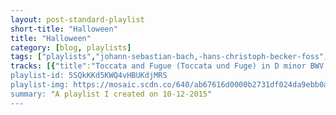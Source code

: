 ```yaml
---
layout: post-standard-playlist
short-title: "Halloween"
title: "Halloween"
category: [blog, playlists]
tags: ["playlists","johann-sebastian-bach,-hans-christoph-becker-foss","sam-the-sham-&-the-pharaohs","jace-everett","the-clovers","rob-zombie","michael-jackson","ac/dc","yeah-yeah-yeahs","the-charlie-daniels-band","jack-marshall","nick-cave-&-the-bad-seeds","bernard-herrmann","bernard-herrmann","drowning-pool","prague-symphony-orchestra,-modest-mussorgsky,-jiří-bělohlávek","disturbed","creedence-clearwater-revival","carl-orff","rosemary-clooney","calibretto","cab-calloway","stevie-wonder","various-artists","the-doors","bobby-\"boris\"-pickett,-the-crypt-kickers","the-rolling-stones","fabrizio-ferrari,-andrew-greene,-jun-yi-ma,-tasmanian-symphony-orchestra","johnny-otis,-marci-lee","prairie-ramblers","blue-öyster-cult","russ-garcia","screamin'-jay-hawkins","harley-poe","kay-starr","richard-o'brien,-patricia-quinn,-nell-campbell","ray-parker-jr.","rick-james","duck-sauce","love-spit-love","say-hi","the-cranberries","shakira","kesha","britney-spears","outkast,-kelis","franz-ferdinand","talking-heads","darling-violetta","johannes-brahms","the-black-keys","sam-the-sham-&-the-pharaohs","ozzy-osbourne","misfits","the-who","the-white-stripes","starlight-mints","kanye-west,-jay-z,-rick-ross,-nicki-minaj,-bon-iver","jerry-goldsmith","godsmack","the-zutons","say-hi","the-features","the-coral","the-dead-weather","putney-dandridge","slayer","metalocalypse:-dethklok","johnny-cash","wolfgang-amadeus-mozart","calibretto","mudvayne","marilyn-manson","dead-or-alive","the-budos-band","pyotr-ilyich-tchaikovsky,-london-symphony-orchestra,-andré-previn","korn","marilyn-manson","marilyn-manson","nicki-minaj,-eminem","metallica","metalocalypse:-dethklok","rob-zombie","calibretto","the-coral","calibretto","rob-zombie","cream","starlight-mints","calibretto","no-doubt","metalocalypse:-dethklok","tenacious-d","harley-poe,-joe-whiteford","the-coral","the-features","the-golden-orchestra","harley-poe","the-dead-weather","nine-inch-nails","rammstein"]
tracks: [{"title":"Toccata and Fugue (Toccata und Fuge) in D minor BWV 565 (Bach)","album":"The Greatest Bach Collection, Vol. 3","artists":"Johann Sebastian Bach, Hans Christoph Becker-Foss"},{"title":"Lil' Red Riding Hood","album":"20th Century Masters: The Millennium Collection: Best Of Sam The Sham & The Pharaohs","artists":"Sam The Sham & The Pharaohs"},{"title":"Bad Things - Soundtrack Version","album":"TRUE BLOOD: Music from the HBO® Original Series","artists":"Jace Everett"},{"title":"Love Potion No. 9","album":"United Artists Black Singles 1959-1967: ''Motor City To Central Park''","artists":"The Clovers"},{"title":"Dragula","album":"Best Of/20th Century","artists":"Rob Zombie"},{"title":"Thriller","album":"Thriller","artists":"Michael Jackson"},{"title":"Highway to Hell","album":"Highway to Hell","artists":"AC/DC"},{"title":"Heads Will Roll","album":"It's Blitz! (Deluxe Edition)","artists":"Yeah Yeah Yeahs"},{"title":"The Devil Went Down to Georgia","album":"The Essential Charlie Daniels Band","artists":"The Charlie Daniels Band"},{"title":"The Munsters","album":"Hawaii Five O: The 20 Greatest Tv Themes of All Time Including Batman, Mission Impossible, Star Trek, The Twilight Zone, The Flintstones, The Jetsons, And More!","artists":"Jack Marshall"},{"title":"Red Right Hand","album":"Let Love In","artists":"Nick Cave & The Bad Seeds"},{"title":"Prelude","album":"Psycho: Alfred Hitchcock (Complete Original Soundtrack)","artists":"Bernard Herrmann"},{"title":"The Murder","album":"Psycho: Alfred Hitchcock (Complete Original Soundtrack)","artists":"Bernard Herrmann"},{"title":"Bodies","album":"Sinner (Unlucky 13th Anniversary Deluxe Edition)","artists":"Drowning Pool"},{"title":"Night On Bald Mountain","album":"Pictures At An Exhibition & Night On Bald Mountain","artists":"Prague Symphony Orchestra, Modest Mussorgsky, Jiří Bělohlávek"},{"title":"Down with the Sickness","album":"The Sickness (10th Anniversary Edition)","artists":"Disturbed"},{"title":"Bad Moon Rising","album":"Chronicle: 20 Greatest Hits","artists":"Creedence Clearwater Revival"},{"title":"Carmina Burana - O Fortuna","album":"99 Must-Have Halloween Classics","artists":"Carl Orff"},{"title":"Come On-A My House","album":"Come On A My House - The Very Best Of Rosemary Clooney - Jazz Signature Series","artists":"Rosemary Clooney"},{"title":"Bleeding On the Floor","album":"Dead By Dawn","artists":"Calibretto"},{"title":"The Ghost Of Smokey Joe","album":"Halloween Classics: Songs That Scared The Bloomers Off Your Great-Grandma","artists":"Cab Calloway"},{"title":"Superstition","album":"Number 1's","artists":"Stevie Wonder"},{"title":"Tales From The Crypt","album":"AMC Presents Listen to the Movies: Monsterfest","artists":"Various Artists"},{"title":"People Are Strange","album":"Strange Days","artists":"The Doors"},{"title":"Monster Mash","album":"The Original Monster Mash","artists":"Bobby \"Boris\" Pickett, The Crypt-Kickers"},{"title":"Paint It, Black","album":"Hot Rocks (1964-1971)","artists":"The Rolling Stones"},{"title":"Halloween Night (Arr. Andrew Greene): I. The Witches and the Pumpkins","album":"Halloween Classics","artists":"Fabrizio Ferrari, Andrew Greene, Jun Yi Ma, Tasmanian Symphony Orchestra"},{"title":"Castin' My Spell","album":"Halloween's Gravest Hits","artists":"Johnny Otis, Marci Lee"},{"title":"Ghost In The Graveyard","album":"Halloween Classics: Songs That Scared The Bloomers Off Your Great-Grandma","artists":"Prairie Ramblers"},{"title":"(Don't Fear) The Reaper","album":"The Essential Blue Öyster Cult","artists":"Blue Öyster Cult"},{"title":"Monsters Of Jupiter","album":"Halloween's Gravest Hits","artists":"Russ Garcia"},{"title":"I Put a Spell On You","album":"Halloween Classics: The Evil, The Demented, And The Just Plain Weird","artists":"Screamin' Jay Hawkins"},{"title":"It's Only the End of the World","album":"The Dead and the Naked","artists":"Harley Poe"},{"title":"The Headless Horseman","album":"30's & 40's Era Halloween, Vol. 2","artists":"Kay Starr"},{"title":"The Time Warp","album":"Absolute Treasures: The Rocky Horror Picture Show - The Complete and Definitive Soundtrack (2015 40th Anniversary Re-Mastered Edition)","artists":"Richard O'Brien, Patricia Quinn, Nell Campbell"},{"title":"Ghostbusters","album":"Arista Heritage Series: Ray Parker","artists":"Ray Parker Jr."},{"title":"Super Freak","album":"Motown 50","artists":"Rick James"},{"title":"Big Bad Wolf - Radio Edit","album":"Big Bad Wolf","artists":"Duck Sauce"},{"title":"How Soon Is Now?","album":"Charmed","artists":"Love Spit Love"},{"title":"Creatures Of The Night","album":"Bleeders Digest","artists":"Say Hi"},{"title":"Zombie","album":"No Need To Argue","artists":"The Cranberries"},{"title":"She Wolf","album":"She Wolf","artists":"Shakira"},{"title":"Cannibal","album":"Cannibal","artists":"Kesha"},{"title":"Womanizer","album":"Circus (Deluxe Version)","artists":"Britney Spears"},{"title":"Dracula's Wedding","album":"Speakerboxxx/The Love Below","artists":"Outkast, Kelis"},{"title":"Evil And A Heathen","album":"You Could Have It So Much Better","artists":"Franz Ferdinand"},{"title":"Psycho Killer - 2005 Remaster","album":"Talking Heads '77 (Deluxe Version)","artists":"Talking Heads"},{"title":"Angel Main Theme - Sanctuary Extended Remix Theme","album":"Live Fast, Die Never (Music from the TV Series \"Angel\")","artists":"Darling Violetta"},{"title":"Hungarian Dance No. 5 in G Minor","album":"99 Must-Have Halloween Classics","artists":"Johannes Brahms"},{"title":"Howlin' for You","album":"Brothers","artists":"The Black Keys"},{"title":"Li'l Red Riding Hood","album":"Sam the Sham & The Pharoahs, Vol. 2","artists":"Sam The Sham & The Pharaohs"},{"title":"Crazy Train","album":"Blizzard of Ozz (Expanded Edition)","artists":"Ozzy Osbourne"},{"title":"Hybrid Moments","album":"Static Age","artists":"Misfits"},{"title":"Boris The Spider - New Remix","album":"A Quick One (Remastered)","artists":"The Who"},{"title":"Little Ghost","album":"Get Behind Me Satan","artists":"The White Stripes"},{"title":"Eyes Of The Night","album":"Drowaton","artists":"Starlight Mints"},{"title":"Monster","album":"My Beautiful Dark Twisted Fantasy","artists":"Kanye West, JAY-Z, Rick Ross, Nicki Minaj, Bon Iver"},{"title":"The Twilight Zone","album":"Hawaii Five O: The 20 Greatest Tv Themes of All Time Including Batman, Mission Impossible, Star Trek, The Twilight Zone, The Flintstones, The Jetsons, And More!","artists":"Jerry Goldsmith"},{"title":"Voodoo","album":"Godsmack","artists":"Godsmack"},{"title":"You Will You Won't","album":"Rock N' Shock","artists":"The Zutons"},{"title":"These Fangs","album":"Impeccable Blahs","artists":"Say Hi"},{"title":"Kids","album":"Wilderness","artists":"The Features"},{"title":"Dreaming of You","album":"The Coral","artists":"The Coral"},{"title":"Jawbreaker","album":"Sea Of Cowards","artists":"The Dead Weather"},{"title":"The Skeleton In The Closet","album":"Halloween Classics: Songs That Scared The Bloomers Off Your Great-Grandma","artists":"Putney Dandridge"},{"title":"Raining Blood","album":"Reign In Blood (Expanded)","artists":"Slayer"},{"title":"Murmaider","album":"The Dethalbum","artists":"Metalocalypse: Dethklok"},{"title":"(Ghost) Riders in the Sky","album":"The Legend","artists":"Johnny Cash"},{"title":"Don Giovanni - Overture","album":"99 Must-Have Halloween Classics","artists":"Wolfgang Amadeus Mozart"},{"title":"The Doubtful Guest","album":"Dead By Dawn","artists":"Calibretto"},{"title":"Not Falling","album":"The End Of All Things To Come","artists":"Mudvayne"},{"title":"The Beautiful People","album":"Lest We Forget - The Best Of","artists":"Marilyn Manson"},{"title":"You Spin Me Round (Like a Record)","album":"Youthquake","artists":"Dead Or Alive"},{"title":"Black Venom","album":"The Budos Band III","artists":"The Budos Band"},{"title":"Tchaikovsky: Swan Lake (Ballet), Op. 20, Act 2: No. 10, Scène (Moderato)","album":"Tchaikovsky: Swan Lake","artists":"Pyotr Ilyich Tchaikovsky, London Symphony Orchestra, André Previn"},{"title":"Got the Life","album":"Follow The Leader","artists":"Korn"},{"title":"Tainted Love","album":"Lest We Forget - The Best Of","artists":"Marilyn Manson"},{"title":"Sweet Dreams (Are Made Of This)","album":"Lest We Forget - The Best Of","artists":"Marilyn Manson"},{"title":"Roman's Revenge","album":"Pink Friday","artists":"Nicki Minaj, Eminem"},{"title":"Master Of Puppets","album":"Master Of Puppets","artists":"Metallica"},{"title":"Awaken","album":"The Dethalbum","artists":"Metalocalypse: Dethklok"},{"title":"Living Dead Girl","album":"Best Of/20th Century","artists":"Rob Zombie"},{"title":"American Psycho","album":"Dead By Dawn","artists":"Calibretto"},{"title":"She Sings the Mourning","album":"The Invisible Invasion","artists":"The Coral"},{"title":"Misanthropy and the Full Moon","album":"Dead By Dawn","artists":"Calibretto"},{"title":"Never Gonna Stop (The Red, Red Kroovy)","album":"Best Of/20th Century","artists":"Rob Zombie"},{"title":"Sunshine Of Your Love","album":"Disraeli Gears","artists":"Cream"},{"title":"Power Bleed","album":"Change Remains","artists":"Starlight Mints"},{"title":"My T.V. Affair","album":"Dead By Dawn","artists":"Calibretto"},{"title":"Spiderwebs","album":"Tragic Kingdom","artists":"No Doubt"},{"title":"Thunderhorse","album":"The Dethalbum","artists":"Metalocalypse: Dethklok"},{"title":"Tribute","album":"Tenacious D","artists":"Tenacious D"},{"title":"Transvestites Can Be Cannibals Too","album":"In the Dark: Or, B-Movie Trash!","artists":"Harley Poe, Joe Whiteford"},{"title":"The Operator","album":"The Invisible Invasion","artists":"The Coral"},{"title":"Me & The Skirts","album":"Exhibit A","artists":"The Features"},{"title":"Casper the Friendly Ghost","album":"Casper, the Friendly Ghost","artists":"The Golden Orchestra"},{"title":"(Untitled)","album":"Wretched. Filthy. Ugly.","artists":"Harley Poe"},{"title":"Looking at the Invisible Man","album":"Sea Of Cowards","artists":"The Dead Weather"},{"title":"March Of The Pigs","album":"The Downward Spiral","artists":"Nine Inch Nails"},{"title":"Du hast","album":"Sehnsucht","artists":"Rammstein"}]
playlist-id: 5SQkKKd5KWQ4vHBUKdjMRS
playlist-img: https://mosaic.scdn.co/640/ab67616d0000b2731df024da9ebb0a2776e8c93bab67616d0000b2734a1530241c87194805a0aa2fab67616d0000b273ce5b8505b2fce099377d2857ab67616d0000b273fafb945c1d9b0cd589489683
summary: "A playlist I created on 10-12-2015"
---
```

